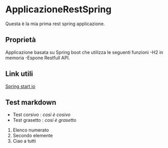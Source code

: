 # ApplicazioneRestSpring
Questa è la mia prima rest spring applicazione.

## Proprietà
Applicazione basata su Spring boot che utilizza le seguenti funzioni
-H2 in memoria 
-Espone Restfull API.

## Link utili
[Spring start io](https://start.spring.io/)

## Test markdown
- Test corsivo : _così è cosivo_
- Test grasetto : *così è grasetto*


1. Elenco numerato
2. Secondo elemente
3. Ciao a tutti

